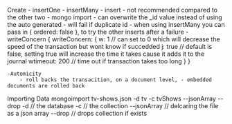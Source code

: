 Create
    - insertOne
    - insertMany
    - insert - not recommended compared to the other two
    - mongo import 
    - can overwrite the _id value instead of using the auto generated
    - will fail if duplicate id
    - when using insertMany you can pass in { ordered: false }, to try the other inserts after a failure
    - writeConcern
       {
           writeConcern: { 
               w: 1 // can set to 0 which will decrease the speed of the transaction but wont know if succedded
               j: true // default is false, setting true will increase the time it takes cause it adds it to the journal 
               wtimeout: 200 // time out if transaction takes too long 
            }
       }

    -Automicity
        - roll backs the transacition, on a document level, - embedded documents are rolled back

Importing Data
mongoimport tv-shows.json -d tv -c tvShows --jsonArray --drop
 -d // the database
 -c // the collection
 --jsonArray // delcaring the file as a json array
 --drop // drops collection if exists